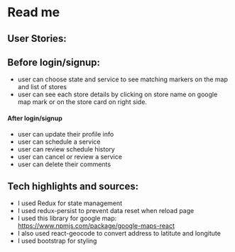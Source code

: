 # Read me
## User Stories:
## Before login/signup:
- user can choose state and service to see matching markers on the map and list of stores
- user can see each store details by clicking on store name on google map mark or on the store card on right side.

#### After login/signup 
- user can update their profile info
- user can schedule a service
- user can review schedule history
- user can cancel or review a service
- user can delete their comments


## Tech highlights and sources:
- I used Redux for state management
- I used redux-persist to prevent data reset when reload page
- I used this library for google map: https://www.npmjs.com/package/google-maps-react
- I also used react-geocode to convert address to latitute and longitute
- I used bootstrap for styling






